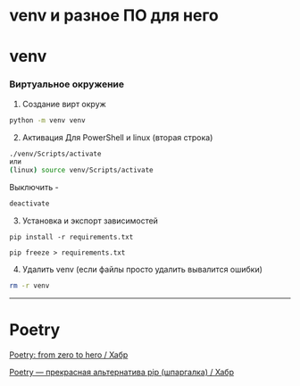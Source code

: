 venv и разное ПО для него
====
# venv

### Виртуальное окружение
1) Создание вирт окруж

```bash
python -m venv venv
```
2) Активация 
Для PowerShell и linux (вторая строка)
```bash
./venv/Scripts/activate
или
(linux) source venv/Scripts/activate
```
Выключить - 
```bash
deactivate 
```

3) Установка и экспорт зависимостей

```
pip install -r requirements.txt

pip freeze > requirements.txt 
```
4) Удалить venv  (если файлы просто удалить вывалится ошибки)
```bash
rm -r venv  
```
---

# Poetry

[Poetry: from zero to hero / Хабр](https://habr.com/ru/articles/740376/)

[Poetry — прекрасная альтернатива pip (шпаргалка) / Хабр](https://habr.com/ru/articles/593529/)